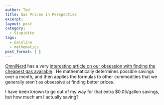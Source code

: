 ```yaml
---
author: Ted
title: Gas Prices in Perspective
excerpt:
layout: post
category:
  - Stupidity
tags:
  - Gasoline
  - mathematics
post_format: [ ]
---
```

[OmniNerd][1] has a very [interesting article on our obsession with
finding the cheapest gas available][2].  He mathematically determines
possible savings over a month, and then applies the formulas to other
commodities that we generally aren’t as obsessive at finding better prices.

I have been known to go out of my way for that extra $0.05/gallon savings, but how much am I actually saving?

[1]: http://www.omninerd.com/
[2]: http://www.omninerd.com/2006/09/15/articles/59
